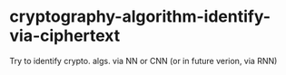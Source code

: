 # cryptography-algorithm-identify-via-ciphertext
Try to identify crypto. algs. via NN or CNN (or in future verion, via RNN)

